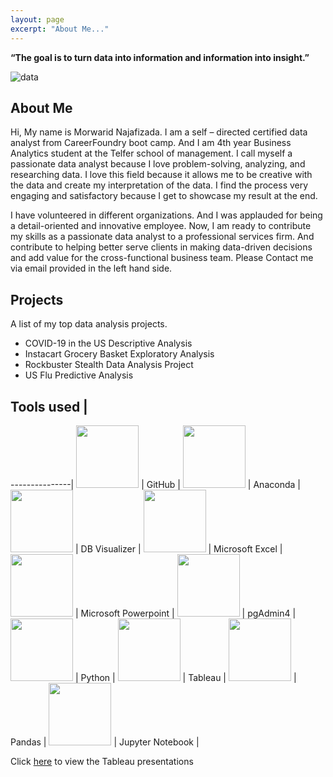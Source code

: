```yaml
---
layout: page
excerpt: "About Me..."
---
```


__“The goal is to turn data into information and information into insight.”__ 

![data](https://morwarid1.github.io/images/data-analytics.jpg)


## About Me
Hi, My name is Morwarid Najafizada. I am a self – directed certified data analyst from CareerFoundry boot camp. And I am 4th year Business Analytics student at the Telfer school of management. I call myself a passionate data analyst because I love problem-solving, analyzing, and researching data. I love this field because it allows me to be creative with the data and create my interpretation of the data. I find the process very engaging and satisfactory because I get to showcase my result at the end.

I have volunteered in different organizations. And I was applauded for being a detail-oriented and innovative employee. Now, I am ready to contribute my skills as a passionate data analyst to a professional services firm. And contribute to helping better serve clients in making data-driven decisions and add value for the cross-functional business team. Please Contact me via email provided in the left hand side. 


## Projects
A list of my top data analysis projects. 

- COVID-19 in the US Descriptive Analysis
- Instacart Grocery Basket Exploratory Analysis 
- Rockbuster Stealth Data Analysis Project
- US Flu Predictive Analysis

## Tools used |
---------------|
<img src="https://morwarid1.github.io/images/Tools/Github.png" width="100"> |
GitHub |
<img src="https://morwarid1.github.io/images/Tools/Anaconda.png" width="100"> |
Anaconda |
<img src="https://morwarid1.github.io/images/Tools/DB-Visualizer.png" width="100"> |
DB Visualizer |
<img src="https://morwarid1.github.io/images/Tools/Microsoft-Excel.png" width="100"> |
Microsoft Excel |
<img src="https://morwarid1.github.io/images/Tools/Microsoft-Powerpoint.png" width="100"> |
Microsoft Powerpoint |
<img src="https://morwarid1.github.io/images/Tools/pgAdmin4.png" width="100"> |
pgAdmin4 |
<img src="https://morwarid1.github.io/images/Tools/Python.png" width="100"> |
Python |
<img src="https://morwarid1.github.io/images/Tools/Tableau.png" width="100"> |
Tableau |
<img src="https://morwarid1.github.io/images/Tools/Pandas.png" width="100"> |
Pandas |
<img src="https://morwarid1.github.io/images/Tools/Jupyter-Notebook.png" width="100"> |
Jupyter Notebook |






Click [here](https://public.tableau.com/profile/morwarid.najafizada#!/) to view the Tableau presentations

